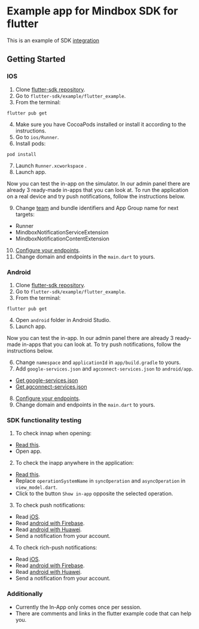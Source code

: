# Example app for Mindbox SDK for flutter

This is an example of SDK [integration](https://developers.mindbox.ru/docs/flutter-sdk-integration)

## Getting Started

### IOS
1. Clone [flutter-sdk repository](https://github.com/mindbox-cloud/flutter-sdk).
2. Go to `flutter-sdk/example/flutter_example`.
3. From the terminal:
 ```
 flutter pub get
 ```
4. Make sure you have CocoaPods installed or install it according to the instructions.
5. Go to `ios/Runner`.
6. Install pods:
```
pod install
```
7. Launch `Runner.xcworkspace` .
8. Launch app.

Now you can test the in-app on the simulator. 
In our admin panel there are already 3 ready-made in-apps that you can look at. 
To run the application on a real device and try push notifications, follow the instructions below.

9. Change [team](https://developers.mindbox.ru/docs/ios-get-keys) and bundle identifiers and App Group name for next targets:
  - Runner
  - MindboxNotificationServiceExtension
  - MindboxNotificationContentExtension
10. [Configure your endpoints](https://developers.mindbox.ru/docs/add-ios-integration).
11. Change domain and endpoints in the `main.dart` to yours.

### Android
1. Clone [flutter-sdk repository](https://github.com/mindbox-cloud/flutter-sdk).
2. Go to `flutter-sdk/example/flutter_example`.
3. From the terminal:
 ```
 flutter pub get
 ```
4. Open `android` folder in Android Studio.
5. Launch app.

Now you can test the in-app.
In our admin panel there are already 3 ready-made in-apps that you can look at. 
To try push notifications, follow the instructions below.

6. Change `namespace` and `applicationId` in `app/build.gradle` to yours.
7. Add `google-services.json` and `agconnect-services.json` to `android/app`.
- [Get google-services.json](https://developers.mindbox.ru/docs/firebase-get-keys)
- [Get agconnect-services.json](https://developers.mindbox.ru/docs/huawei-get-keys)
8. [Configure your endpoints](https://developers.mindbox.ru/docs/add-ios-integration).
9. Change domain and endpoints in the `main.dart` to yours.

### SDK functionality testing
1. To check innap when opening:
  - [Read this](https://help.mindbox.ru/docs/in-app-what-is).
  - Open app.
2. To check the inapp anywhere in the application:
  - [Read this](https://help.mindbox.ru/docs/in-app-location).
  - Replace `operationSystemName` in `syncOperation` and `asyncOperation` in `view_model.dart`.
  - Click to the button `Show in-app` opposite the selected operation.
3. To check push notifications:
  - Read [iOS](https://developers.mindbox.ru/docs/ios-send-push-notifications-flutter).
  - Read [android with Firebase](https://developers.mindbox.ru/docs/firebase-send-push-notifications-flutter).
  - Read [android with Huawei](https://developers.mindbox.ru/docs/huawei-send-push-notifications-flutter).
  - Send a notification from your account.
4. To check rich-push notifications:
  - Read [iOS](https://developers.mindbox.ru/docs/ios-send-rich-push-flutter). 
  - Read [android with Firebase](https://developers.mindbox.ru/docs/firebase-send-push-notifications-flutter). 
  - Read [android with Huawei](https://developers.mindbox.ru/docs/huawei-send-push-notifications-flutter).
  - Send a notification from your account.

### Additionally
  - Currently the In-App only comes once per session.
  - There are comments and links in the flutter example code that can help you.
